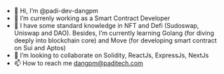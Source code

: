 - 👋 Hi, I’m @padi-dev-dangpm
- 👀 I’m currenly working as a Smart Contract Developer
- 🌱 I have some standard knowledge in NFT and Defi (Sudoswap, Uniswap and DAO). Besides, I’m currently learning Golang (for diving deeply into blockchain core) and Move (for developing smart contract on Sui and Aptos)
- 💞️ I’m looking to collaborate on Solidity, ReactJs, ExpressJs, NextJs
- 📫 How to reach me dangpm@paditech.com

<!---
padi-dev-dangpm/padi-dev-dangpm is a ✨ special ✨ repository because its `README.md` (this file) appears on your GitHub profile.
You can click the Preview link to take a look at your changes.
--->
